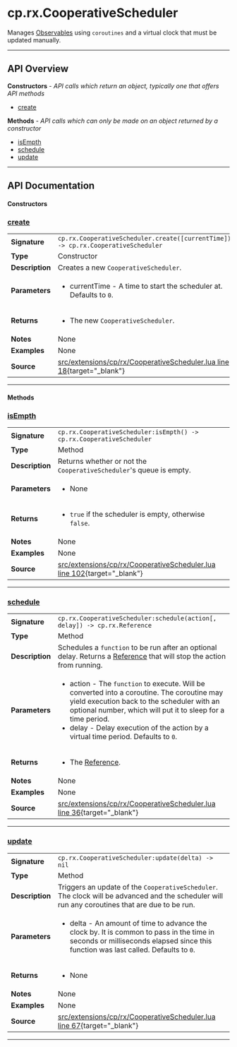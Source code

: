 # cp.rx.CooperativeScheduler

Manages [Observables](cp.rx.Observer.md) using `coroutines` and a virtual clock that must be updated
manually.

---

## API Overview
**Constructors** - _API calls which return an object, typically one that offers API methods_
 * [create](#create)

**Methods** - _API calls which can only be made on an object returned by a constructor_
 * [isEmpth](#isempth)
 * [schedule](#schedule)
 * [update](#update)


---

## API Documentation

#### Constructors


### [create](#create)

|                                             |                                                                                     |
| --------------------------------------------|-------------------------------------------------------------------------------------|
| **Signature**                               | `cp.rx.CooperativeScheduler.create([currentTime]) -> cp.rx.CooperativeScheduler`                                                                    |
| **Type**                                    | Constructor                                                                     |
| **Description**                             | Creates a new `CooperativeScheduler`.                                                                     |
| **Parameters**                              | <ul><li>currentTime     - A time to start the scheduler at. Defaults to `0`.</li></ul> |
| **Returns**                                 | <ul><li>The new `CooperativeScheduler`.</li></ul>          |
| **Notes**                                   | None |
| **Examples**                                | None |
| **Source**                                  | [src/extensions/cp/rx/CooperativeScheduler.lua line 18](https://github.com/CommandPost/CommandPost/blob/develop/src/extensions/cp/rx/CooperativeScheduler.lua#L18){target="_blank"} |

---

#### Methods


### [isEmpth](#isempth)

|                                             |                                                                                     |
| --------------------------------------------|-------------------------------------------------------------------------------------|
| **Signature**                               | `cp.rx.CooperativeScheduler:isEmpth() -> cp.rx.CooperativeScheduler`                                                                    |
| **Type**                                    | Method                                                                     |
| **Description**                             | Returns whether or not the `CooperativeScheduler`'s queue is empty.                                                                     |
| **Parameters**                              | <ul><li>None</li></ul> |
| **Returns**                                 | <ul><li>`true` if the scheduler is empty, otherwise `false`.</li></ul>          |
| **Notes**                                   | None |
| **Examples**                                | None |
| **Source**                                  | [src/extensions/cp/rx/CooperativeScheduler.lua line 102](https://github.com/CommandPost/CommandPost/blob/develop/src/extensions/cp/rx/CooperativeScheduler.lua#L102){target="_blank"} |

---


### [schedule](#schedule)

|                                             |                                                                                     |
| --------------------------------------------|-------------------------------------------------------------------------------------|
| **Signature**                               | `cp.rx.CooperativeScheduler:schedule(action[, delay]) -> cp.rx.Reference`                                                                    |
| **Type**                                    | Method                                                                     |
| **Description**                             | Schedules a `function` to be run after an optional delay.  Returns a [Reference](cp.rx.Reference.md) that will stop the action from running.                                                                     |
| **Parameters**                              | <ul><li>action - The `function` to execute. Will be converted into a coroutine. The coroutine may yield execution back to the scheduler with an optional number, which will put it to sleep for a time period.</li><li>delay - Delay execution of the action by a virtual time period. Defaults to `0`.</li></ul> |
| **Returns**                                 | <ul><li>The [Reference](cp.rx.Reference.md).</li></ul>          |
| **Notes**                                   | None |
| **Examples**                                | None |
| **Source**                                  | [src/extensions/cp/rx/CooperativeScheduler.lua line 36](https://github.com/CommandPost/CommandPost/blob/develop/src/extensions/cp/rx/CooperativeScheduler.lua#L36){target="_blank"} |

---


### [update](#update)

|                                             |                                                                                     |
| --------------------------------------------|-------------------------------------------------------------------------------------|
| **Signature**                               | `cp.rx.CooperativeScheduler:update(delta) -> nil`                                                                    |
| **Type**                                    | Method                                                                     |
| **Description**                             | Triggers an update of the `CooperativeScheduler`. The clock will be advanced and the scheduler will run any coroutines that are due to be run.                                                                     |
| **Parameters**                              | <ul><li>delta - An amount of time to advance the clock by. It is common to pass in the time in seconds or milliseconds elapsed since this function was last called. Defaults to `0`.</li></ul> |
| **Returns**                                 | <ul><li>None</li></ul>          |
| **Notes**                                   | None |
| **Examples**                                | None |
| **Source**                                  | [src/extensions/cp/rx/CooperativeScheduler.lua line 67](https://github.com/CommandPost/CommandPost/blob/develop/src/extensions/cp/rx/CooperativeScheduler.lua#L67){target="_blank"} |

---

